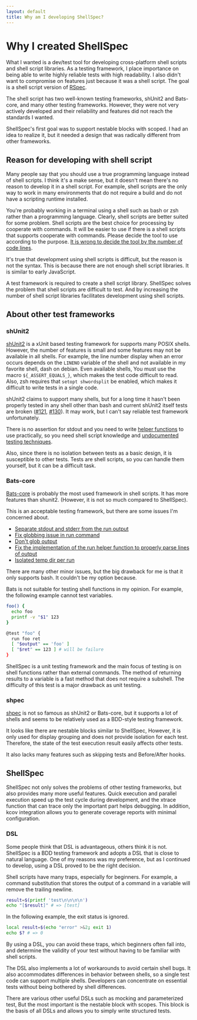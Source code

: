 ```yaml
---
layout: default
title: Why am I developing ShellSpec?
---
```


# Why I created ShellSpec

What I wanted is a dev/test tool for developing cross-platform shell scripts and shell script libraries. As a testing framework, I place importance on being able to write highly reliable tests with high readability. I also didn't want to compromise on features just because it was a shell script. The goal is a shell script version of [RSpec](https://rspec.info/).

The shell script has two well-known testing frameworks, shUnit2 and Bats-core, and many other testing frameworks. However, they were not very actively developed and their reliability and features did not reach the standards I wanted.

ShellSpec's first goal was to support nestable blocks with scoped. I had an idea to realize it, but it needed a design that was radically different from other frameworks.

## Reason for developing with shell script

Many people say that you should use a true programming language instead of shell scripts. I think it's a make sense, but it doesn't mean there's no reason to develop it in a shell script. For example, shell scripts are the only way to work in many environments that do not require a build and do not have a scripting runtime installed.

You're probably working in a terminal using a shell such as bash or zsh rather than a programming language. Clearly, shell scripts are better suited for some problem. Shell scripts are the best choice for processing by cooperate with commands. It will be easier to use if there is a shell scripts that supports cooperate with commands. Please decide the tool to use according to the purpose. [It is wrong to decide the tool by the number of code lines](https://google.github.io/styleguide/shellguide.html#when-to-use-shell).

It's true that development using shell scripts is difficult, but the reason is not the syntax. This is because there are not enough shell script libraries. It is similar to early JavaScript.

A test framework is required to create a shell script library. ShellSpec solves the problem that shell scripts are difficult to test. And by increasing the number of shell script libraries facilitates development using shell scripts.

## About other test frameworks

### shUnit2

[shUnit2](https://github.com/kward/shunit2) is a xUnit based testing framework for supports many POSIX shells. However, the number of features is small and some features may not be available in all shells. For example, the line number display when an error occurs depends on the `LINENO` variable of the shell and not available in my favorite shell, dash on debian. Even available shells, You must use the macro `${_ASSERT_EQUALS_}`, which makes the test code difficult to read. Also, zsh requires that `setopt shwordsplit` be enabled, which makes it difficult to write tests in a single code.

shUnit2 claims to support many shells, but for a long time it hasn't been properly tested in any shell other than bash and current shUnit2 itself tests are broken ([#121](https://github.com/kward/shunit2/issues/121), [#130](https://github.com/kward/shunit2/pull/130)). It may work, but I can't say reliable test framework unfortunately.

There is no assertion for stdout and you need to write [helper functions](https://github.com/kward/shflags/blob/master/shflags_test_helpers) to use practically, so you need shell script knowledge and [undocumented testing techniques](https://github.com/kward/shflags/blob/master/shflags_parsing_test.sh).

Also, since there is no isolation between tests as a basic design, it is susceptible to other tests. Tests are shell scripts, so you can handle them yourself, but it can be a difficult task.

### Bats-core

[Bats-core](https://github.com/bats-core/bats-core) is probably the most used framework in shell scripts. It has more features than shunit2. (However, it is not so much compared to ShellSpec).

This is an acceptable testing framework, but there are some issues I'm concerned about.

- [Separate stdout and stderr from the run output](https://github.com/bats-core/bats-core/pull/2)
- [Fix globbing issue in run command](https://github.com/bats-core/bats-core/pull/152)
- [Don't glob output](https://github.com/bats-core/bats-core/pull/158)
- [Fix the implementation of the run helper function to properly parse lines of output](https://github.com/bats-core/bats-core/pull/289)
- [Isolated temp dir per run](https://github.com/bats-core/bats-core/issues/283)

There are many other minor issues, but the big drawback for me is that it only supports bash. It couldn't be my option because.

Bats is not suitable for testing shell functions in my opinion. For example, the following example cannot test variables.

```sh
foo() {
  echo foo
  printf -v "$1" 123
}

@test "foo" {
  run foo ret
  [ "$output" == 'foo' ]
  [ "$ret" == 123 ] # will be failure
}
```

ShellSpec is a unit testing framework and the main focus of testing is on shell functions rather than external commands. The method of returning results to a variable is a fast method that does not require a subshell. The difficulty of this test is a major drawback as unit testing.

### shpec

[shpec](https://github.com/rylnd/shpec) is not so famous as shUnit2 or Bats-core, but it supports a lot of shells and seems to be relatively used as a BDD-style testing framework.

It looks like there are nestable blocks similar to ShellSpec, However, it is only used for display grouping and does not provide isolation for each test. Therefore, the state of the test execution result easily affects other tests.

It also lacks many features such as skipping tests and Before/After hooks.

## ShellSpec

ShellSpec not only solves the problems of other testing frameworks, but also provides many more useful features. Quick execution and parallel execution speed up the test cycle during development, and the xtrace function that can trace only the important part helps debugging. In addition, kcov integration allows you to generate coverage reports with minimal configuration.

### DSL

Some people think that DSL is advantageous, others think it is not. ShellSpec is a BDD testing framework and adopts a DSL that is close to natural language. One of my reasons was my preference, but as I continued to develop, using a DSL proved to be the right decision.

Shell scripts have many traps, especially for beginners. For example, a command substitution that stores the output of a command in a variable will remove the trailing newline.

```sh
result=$(printf 'test\n\n\n\n')
echo "[$result]" # => [test]
```

In the following example, the exit status is ignored.

```sh
local result=$(echo "error" >&2; exit 1)
echo $? # => 0
```

By using a DSL, you can avoid these traps, which beginners often fall into, and determine the validity of your test without having to be familiar with shell scripts.

The DSL also implements a lot of workarounds to avoid certain shell bugs. It also accommodates differences in behavior between shells, so a single test code can support multiple shells. Developers can concentrate on essential tests without being bothered by shell differences.

There are various other useful DSLs such as mocking and parameterized test, But the most important is the nestable block with scopes. This block is the basis of all DSLs and allows you to simply write structured tests.
